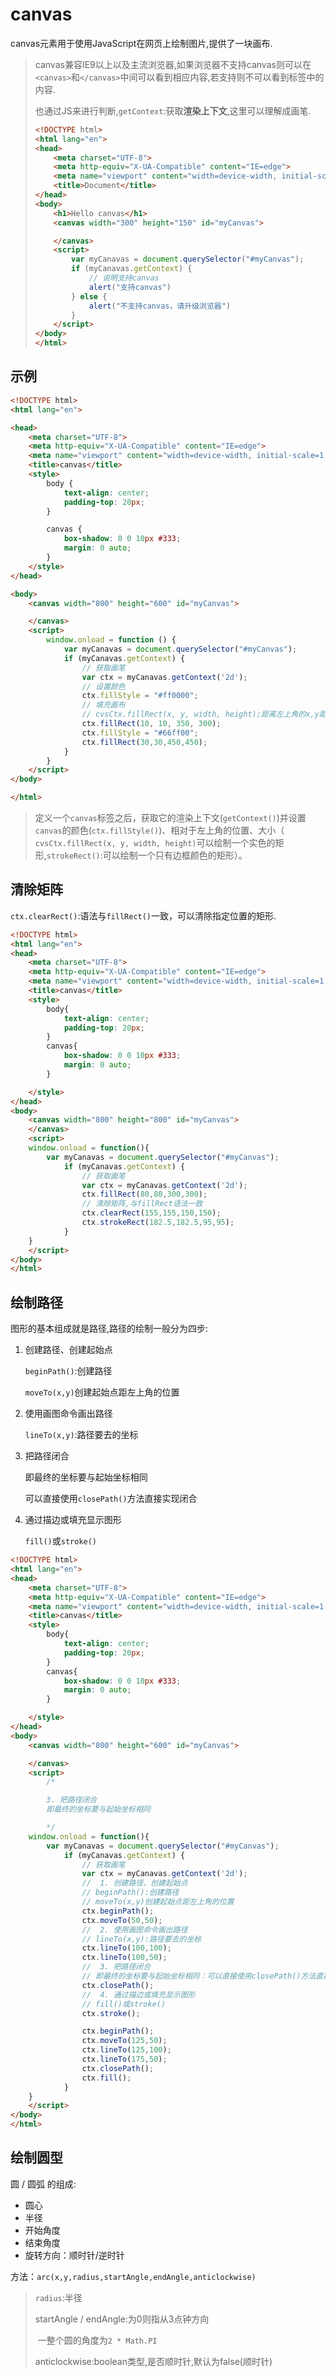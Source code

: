 # canvas

canvas元素用于使用JavaScript在网页上绘制图片,提供了一块画布.

> canvas兼容IE9以上以及主流浏览器,如果浏览器不支持canvas则可以在`<canvas>`和`</canvas>`中间可以看到相应内容,若支持则不可以看到标签中的内容.
>
> 也通过JS来进行判断,`getContext`:获取**渲染上下文**,这里可以理解成画笔.
>
> ```html
> <!DOCTYPE html>
> <html lang="en">
> <head>
>     <meta charset="UTF-8">
>     <meta http-equiv="X-UA-Compatible" content="IE=edge">
>     <meta name="viewport" content="width=device-width, initial-scale=1.0">
>     <title>Document</title>
> </head>
> <body>
>     <h1>Hello canvas</h1>
>     <canvas width="300" height="150" id="myCanvas">
> 
>     </canvas>
>     <script>
>         var myCanavas = document.querySelector("#myCanvas");
>         if (myCanavas.getContext) {
>             // 说明支持canvas
>             alert("支持canvas")
>         } else {
>             alert("不支持canvas，请升级浏览器")
>         }
>     </script>
> </body>
> </html>
> ```

## 示例

```html
<!DOCTYPE html>
<html lang="en">

<head>
    <meta charset="UTF-8">
    <meta http-equiv="X-UA-Compatible" content="IE=edge">
    <meta name="viewport" content="width=device-width, initial-scale=1.0">
    <title>canvas</title>
    <style>
        body {
            text-align: center;
            padding-top: 20px;
        }

        canvas {
            box-shadow: 0 0 10px #333;
            margin: 0 auto;
        }
    </style>
</head>

<body>
    <canvas width="800" height="600" id="myCanvas">

    </canvas>
    <script>
        window.onload = function () {
            var myCanavas = document.querySelector("#myCanvas");
            if (myCanavas.getContext) {
                // 获取画笔
                var ctx = myCanavas.getContext('2d');
                // 设置颜色
                ctx.fillStyle = "#ff0000";
                // 填充画布
                // cvsCtx.fillRect(x, y, width, height);距离左上角的x,y距离,canvas图像的宽高
                ctx.fillRect(10, 10, 350, 300);
                ctx.fillStyle = "#66ff00";
                ctx.fillRect(30,30,450,450);
            }
        }
    </script>
</body>

</html>
```

> 定义一个`canvas`标签之后，获取它的渲染上下文(`getContext()`)并设置`canvas`的颜色(`ctx.fillStyle()`)、相对于左上角的位置、大小（` cvsCtx.fillRect(x, y, width, height)`可以绘制一个实色的矩形,`strokeRect()`:可以绘制一个只有边框颜色的矩形）。

## 清除矩阵

`ctx.clearRect()`:语法与`fillRect()`一致，可以清除指定位置的矩形.

```html
<!DOCTYPE html>
<html lang="en">
<head>
    <meta charset="UTF-8">
    <meta http-equiv="X-UA-Compatible" content="IE=edge">
    <meta name="viewport" content="width=device-width, initial-scale=1.0">
    <title>canvas</title>
    <style> 
        body{
            text-align: center;
            padding-top: 20px;
        }
        canvas{
            box-shadow: 0 0 10px #333;
            margin: 0 auto;
        }

    </style>
</head>
<body>
    <canvas width="800" height="800" id="myCanvas">
    </canvas>
    <script>
    window.onload = function(){
        var myCanavas = document.querySelector("#myCanvas");
            if (myCanavas.getContext) {
                // 获取画笔
                var ctx = myCanavas.getContext('2d');
                ctx.fillRect(80,80,300,300);
                // 清除矩阵,与fillRect语法一致
                ctx.clearRect(155,155,150,150);
                ctx.strokeRect(182.5,182.5,95,95);
            } 
    }
    </script>
</body>
</html>
```

## 绘制路径

图形的基本组成就是路径,路径的绘制一般分为四步:

1. 创建路径、创建起始点

   `beginPath()`:创建路径

   `moveTo(x,y)`创建起始点距左上角的位置

2. 使用画图命令画出路径

   `lineTo(x,y)`:路径要去的坐标

3. 把路径闭合

   即最终的坐标要与起始坐标相同

   可以直接使用`closePath()`方法直接实现闭合

4. 通过描边或填充显示图形

   `fill()`或`stroke()`

```html
<!DOCTYPE html>
<html lang="en">
<head>
    <meta charset="UTF-8">
    <meta http-equiv="X-UA-Compatible" content="IE=edge">
    <meta name="viewport" content="width=device-width, initial-scale=1.0">
    <title>canvas</title>
    <style> 
        body{
            text-align: center;
            padding-top: 20px;
        }
        canvas{
            box-shadow: 0 0 10px #333;
            margin: 0 auto;
        }

    </style>
</head>
<body>
    <canvas width="800" height="600" id="myCanvas">

    </canvas>
    <script>
        /*

        3. 把路径闭合
        即最终的坐标要与起始坐标相同

        */
    window.onload = function(){
        var myCanavas = document.querySelector("#myCanvas");
            if (myCanavas.getContext) {
                // 获取画笔
                var ctx = myCanavas.getContext('2d');
                //  1. 创建路径、创建起始点
                // beginPath():创建路径
                // moveTo(x,y)创建起始点距左上角的位置
                ctx.beginPath();
                ctx.moveTo(50,50);
                //  2. 使用画图命令画出路径
                // lineTo(x,y):路径要去的坐标
                ctx.lineTo(100,100);
                ctx.lineTo(100,50);
                //  3. 把路径闭合
                // 即最终的坐标要与起始坐标相同：可以直接使用closePath()方法直接实现闭合
                ctx.closePath();
                //  4. 通过描边或填充显示图形
                // fill()或stroke()
                ctx.stroke();

                ctx.beginPath();
                ctx.moveTo(125,50);
                ctx.lineTo(125,100);
                ctx.lineTo(175,50);
                ctx.closePath();
                ctx.fill();
            } 
    }   
    </script>
</body>
</html>
```

## 绘制圆型

圆 / 圆弧 的组成:

- 圆心
- 半径
- 开始角度
- 结束角度
- 旋转方向：顺时针/逆时针

方法：`arc(x,y,radius,startAngle,endAngle,anticlockwise)`

> `radius`:半径
>
> startAngle / endAngle:为0则指从3点钟方向
>
> ​	一整个圆的角度为`2 * Math.PI`
>
> anticlockwise:boolean类型,是否顺时针,默认为false(顺时针)
